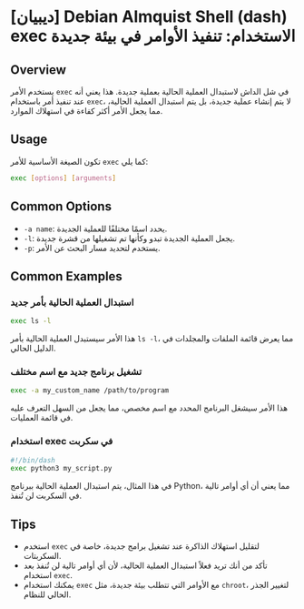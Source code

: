 # [ديبيان] Debian Almquist Shell (dash) exec الاستخدام: تنفيذ الأوامر في بيئة جديدة

## Overview
يستخدم الأمر `exec` في شل الداش لاستبدال العملية الحالية بعملية جديدة. هذا يعني أنه عند تنفيذ أمر باستخدام `exec`، لا يتم إنشاء عملية جديدة، بل يتم استبدال العملية الحالية، مما يجعل الأمر أكثر كفاءة في استهلاك الموارد.

## Usage
تكون الصيغة الأساسية للأمر `exec` كما يلي:

```sh
exec [options] [arguments]
```

## Common Options
- `-a name`: يحدد اسمًا مختلفًا للعملية الجديدة.
- `-l`: يجعل العملية الجديدة تبدو وكأنها تم تشغيلها من قشرة جديدة.
- `-p`: يستخدم لتحديد مسار البحث عن الأمر.

## Common Examples
### استبدال العملية الحالية بأمر جديد
```sh
exec ls -l
```
هذا الأمر سيستبدل العملية الحالية بأمر `ls -l`، مما يعرض قائمة الملفات والمجلدات في الدليل الحالي.

### تشغيل برنامج جديد مع اسم مختلف
```sh
exec -a my_custom_name /path/to/program
```
هذا الأمر سيشغل البرنامج المحدد مع اسم مخصص، مما يجعل من السهل التعرف عليه في قائمة العمليات.

### استخدام exec في سكربت
```sh
#!/bin/dash
exec python3 my_script.py
```
في هذا المثال، يتم استبدال العملية الحالية ببرنامج Python، مما يعني أن أي أوامر تالية في السكربت لن تُنفذ.

## Tips
- استخدم `exec` لتقليل استهلاك الذاكرة عند تشغيل برامج جديدة، خاصة في السكربتات.
- تأكد من أنك تريد فعلاً استبدال العملية الحالية، لأن أي أوامر تالية لن تُنفذ بعد استخدام `exec`.
- يمكنك استخدام `exec` مع الأوامر التي تتطلب بيئة جديدة، مثل `chroot`، لتغيير الجذر الحالي للنظام.
